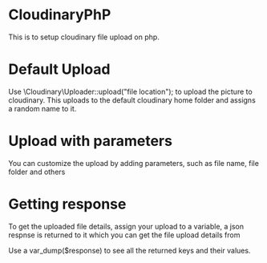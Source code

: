 # CloudinaryPhP
This is to setup cloudinary file upload on php.


# Default Upload
Use \Cloudinary\Uploader::upload("file location"); to upload the picture to cloudinary.
This uploads to the default cloudinary home folder and assigns a random name to it.

# Upload with parameters
You can customize the upload by adding parameters, such as file name, file folder and others

# Getting response
To get the uploaded file details, assign your upload to a variable, a json respnse is returned to it which you can get the file upload details from

Use a var_dump($response) to see all the returned keys and their values.
